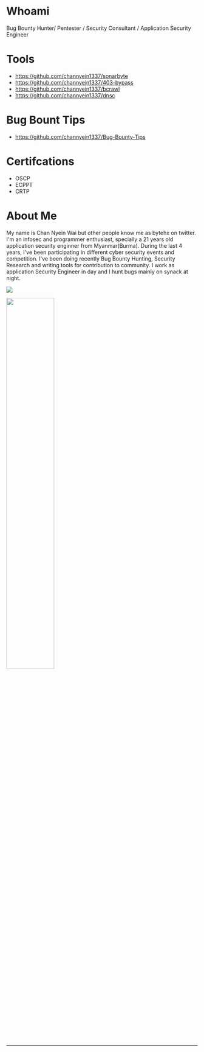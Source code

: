 # Whoami

Bug Bounty Hunter/ Pentester / Security Consultant / Application Security Engineer

# Tools

- https://github.com/channyein1337/sonarbyte
- https://github.com/channyein1337/403-bypass
- https://github.com/channyein1337/bcrawl
- https://github.com/channyein1337/dnsc

# Bug Bount Tips

- https://github.com/channyein1337/Bug-Bounty-Tips

# Certifcations

- OSCP
- ECPPT
- CRTP

# About Me

My name is Chan Nyein Wai but other people know me as bytehx on twitter.
I'm an infosec and programmer enthusiast, specially a 21 years old application security enginner from Myanmar(Burma). 
During the last 4 years, I've been participating in different cyber security events and competition. I've been doing recently Bug Bounty Hunting, Security Research and writing tools for contribution to community.
I work as application Security Engineer  in day and I hunt bugs mainly on synack at night.



[![](https://img.shields.io/twitter/follow/bytehx343?color=gray&logo=twitter&label=%40bytehx343&style=flat)](https://twitter.com/bytehx343)


<img src="https://github-readme-stats.vercel.app/api?username=channyein1337&show_icons=true&theme=radical" width="50%">

---

